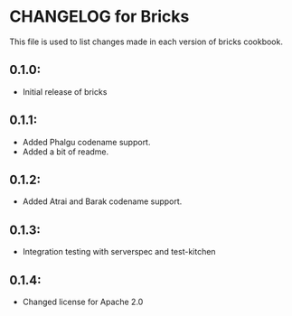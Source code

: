 # CHANGELOG for Bricks

This file is used to list changes made in each version of bricks cookbook.

## 0.1.0:

* Initial release of bricks

## 0.1.1:

* Added Phalgu codename support.
* Added a bit of readme.

## 0.1.2:

* Added Atrai and Barak codename support.

## 0.1.3:

* Integration testing with serverspec and test-kitchen

## 0.1.4:

* Changed license for Apache 2.0
